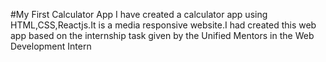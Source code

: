 #My First Calculator App
  I have created a calculator app using HTML,CSS,Reactjs.It is a media responsive website.I had created this web app based on the internship task given by the Unified Mentors in the Web Development Intern
